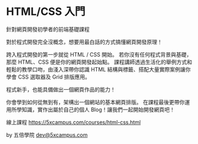 # HTML/CSS 入門

針對網頁開發初學者的前端基礎課程

對於程式開發完全沒概念，想要用最白話的方式搞懂網頁開發原理！

跨入程式開發的第一步就從 HTML / CSS 開始。
若你沒有任何程式背景與基礎，那麼 HTML、CSS 便是你的網頁開發起始點。
課程講師透過生活化的舉例方式和輕鬆的教學口吻，由淺入深帶你認識 HTML 結構與標籤、搭配大量實際案例讓你學會 CSS 選取器及 Grid 排版應用。

程式新手，也能具備做出一個網頁作品的能力！

你會學到如何從無到有，架構出一個網站的基本網頁排版。
在課程最後更帶你運用所學知識，實作出屬於自己的個人 Blog！讓我們一起開始開發網頁吧！

線上課程 https://5xcampus.com/courses/html-css.html

by 五倍學院 dev@5xcampus.com
